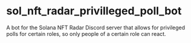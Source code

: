 # sol_nft_radar_privilleged_poll_bot
A bot for the Solana NFT Radar Discord server that allows for privileged polls for certain roles, so only people of a certain role can react.
